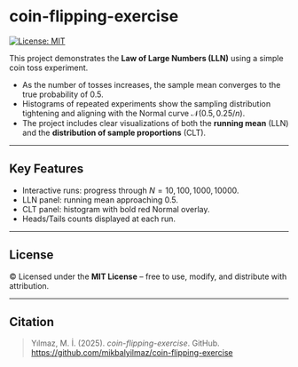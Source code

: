 # coin-flipping-exercise  
[![License: MIT](https://img.shields.io/badge/License-MIT-yellow.svg)](LICENSE)  

This project demonstrates the **Law of Large Numbers (LLN)** using a simple coin toss experiment.  

- As the number of tosses increases, the sample mean converges to the true probability of $0.5$.  
- Histograms of repeated experiments show the sampling distribution tightening and aligning with the Normal curve $\mathcal{N}(0.5,\,0.25/n)$.  
- The project includes clear visualizations of both the **running mean** (LLN) and the **distribution of sample proportions** (CLT).  

---

## Key Features
- Interactive runs: progress through $N = 10, 100, 1000, 10000$.  
- LLN panel: running mean approaching 0.5.  
- CLT panel: histogram with bold red Normal overlay.  
- Heads/Tails counts displayed at each run.  

---

## License
© Licensed under the **MIT License** – free to use, modify, and distribute with attribution.  

---

## Citation
> Yılmaz, M. İ. (2025). *coin-flipping-exercise*. GitHub. https://github.com/mikbalyilmaz/coin-flipping-exercise
